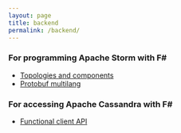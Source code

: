 ```yaml
---
layout: page
title: backend
permalink: /backend/
---
```


### For programming Apache Storm with F&#35;

* [Topologies and components](https://prolucid.github.io/FsShelter)
* [Protobuf multilang](https://github.com/prolucid/protoshell)


### For accessing Apache Cassandra with F&#35;

* [Functional client API](https://prolucid.github.io/FsCassy)
